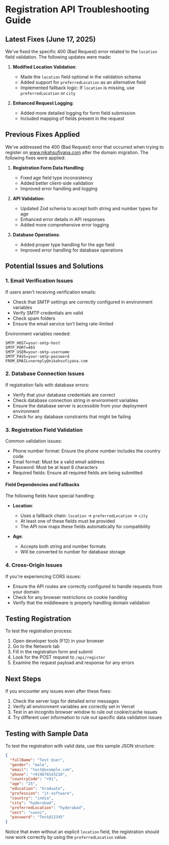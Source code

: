 # Registration API Troubleshooting Guide

## Latest Fixes (June 17, 2025)

We've fixed the specific 400 (Bad Request) error related to the `location` field validation. The following updates were made:

1. **Modified Location Validation**:
   - Made the `location` field optional in the validation schema
   - Added support for `preferredLocation` as an alternative field
   - Implemented fallback logic: If `location` is missing, use `preferredLocation` or `city`

2. **Enhanced Request Logging**:
   - Added more detailed logging for form field submission
   - Included mapping of fields present in the request

## Previous Fixes Applied

We've addressed the 400 (Bad Request) error that occurred when trying to register on www.nikahsufiyana.com after the domain migration. The following fixes were applied:

1. **Registration Form Data Handling**:
   - Fixed age field type inconsistency
   - Added better client-side validation
   - Improved error handling and logging

2. **API Validation**:
   - Updated Zod schema to accept both string and number types for age
   - Enhanced error details in API responses
   - Added more comprehensive error logging

3. **Database Operations**:
   - Added proper type handling for the age field
   - Improved error handling for database operations

## Potential Issues and Solutions

### 1. Email Verification Issues

If users aren't receiving verification emails:

- Check that SMTP settings are correctly configured in environment variables
- Verify SMTP credentials are valid
- Check spam folders
- Ensure the email service isn't being rate-limited

Environment variables needed:
```
SMTP_HOST=your-smtp-host
SMTP_PORT=465
SMTP_USER=your-smtp-username
SMTP_PASS=your-smtp-password
FROM_EMAIL=noreply@nikahsufiyana.com
```

### 2. Database Connection Issues

If registration fails with database errors:

- Verify that your database credentials are correct
- Check database connection string in environment variables
- Ensure the database server is accessible from your deployment environment
- Check for any database constraints that might be failing

### 3. Registration Field Validation

Common validation issues:

- Phone number format: Ensure the phone number includes the country code
- Email format: Must be a valid email address
- Password: Must be at least 8 characters
- Required fields: Ensure all required fields are being submitted

#### Field Dependencies and Fallbacks

The following fields have special handling:

- **Location**: 
  - Uses a fallback chain: `location` → `preferredLocation` → `city`
  - At least one of these fields must be provided
  - The API now maps these fields automatically for compatibility

- **Age**:
  - Accepts both string and number formats
  - Will be converted to number for database storage

### 4. Cross-Origin Issues

If you're experiencing CORS issues:

- Ensure the API routes are correctly configured to handle requests from your domain
- Check for any browser restrictions on cookie handling
- Verify that the middleware is properly handling domain validation

## Testing Registration

To test the registration process:

1. Open developer tools (F12) in your browser
2. Go to the Network tab
3. Fill in the registration form and submit
4. Look for the POST request to `/api/register` 
5. Examine the request payload and response for any errors

## Next Steps

If you encounter any issues even after these fixes:

1. Check the server logs for detailed error messages
2. Verify all environment variables are correctly set in Vercel
3. Test in an incognito browser window to rule out cookie/cache issues
4. Try different user information to rule out specific data validation issues

## Testing with Sample Data

To test the registration with valid data, use this sample JSON structure:

```json
{
  "fullName": "Test User",
  "gender": "male",
  "email": "test@example.com",
  "phone": "+919876543210",
  "countryCode": "+91",
  "age": "25",
  "education": "Graduate",
  "profession": "it-software",
  "country": "india",
  "city": "hyderabad",
  "preferredLocation": "hyderabad", 
  "sect": "sunni",
  "password": "Test@12345"
}
```

Notice that even without an explicit `location` field, the registration should now work correctly by using the `preferredLocation` value.
